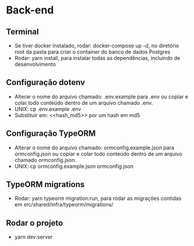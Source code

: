 # Back-end
## Terminal

- Se tiver docker instalado, rodar: docker-compose up -d, no diretório root da pasta para criar o container do banco de dados Postgres
- Rodar: yarn install, para instalar todas as dependências, incluindo de desenvolvimento

## Configuração dotenv

- Alterar o nome do arquivo chamado: .env.example para .env ou copiar e colar todo conteúdo dentro de um arquivo chamado .env.
- UNIX: cp .env.example .env
- Substituir em: <<hash_md5>> por um hash em md5
## Configuração TypeORM

- Alterar o nome do arquivo chamado: ormconfig.example.json para ormconfig.json ou copiar e colar todo conteúdo dentro de um arquivo chamado ormconfig.json.
- UNIX: cp ormconfig.example.json ormconfig.json

## TypeORM migrations

- Rodar: yarn typeorm migration:run, para rodar as migrações contidas em src/shared/infra/typeorm/migrations/

## Rodar o projeto

- yarn dev:server



